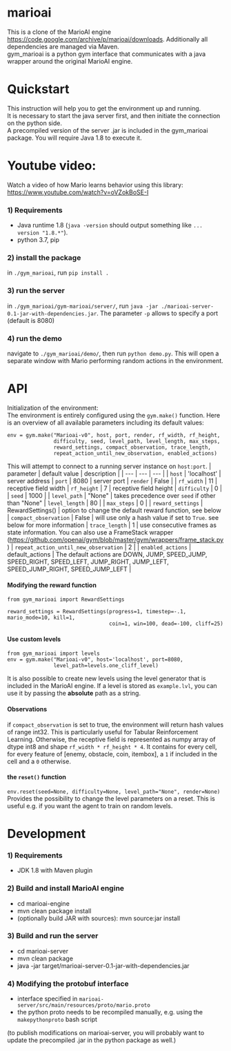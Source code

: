 # marioai
This is a clone of the MarioAI engine https://code.google.com/archive/p/marioai/downloads. Additionally all dependencies are managed via Maven.  
gym_marioai is a python gym interface that communicates with a java wrapper around the original MarioAI engine. 

# Quickstart
This instruction will help you to get the environment up and running.  
It is necessary to start the java server first, and then initiate the connection on the python side.  
A precompiled version of the server .jar is included in the gym_marioai package. You will require Java 1.8 to execute it.

# Youtube video:
Watch a video of how Mario learns behavior using this library: https://www.youtube.com/watch?v=oVZokBoSE-I


### 1) Requirements
 * Java runtime 1.8 (```java -version``` should output something like ```... version "1.8.*"```).  
 * python 3.7, pip

### 2) install the package
in ```./gym_marioai```, run ```pip install .```

### 3) run the server

in ```./gym_marioai/gym-marioai/server/```, run ```java -jar ./marioai-server-0.1-jar-with-dependencies.jar```. The parameter ```-p``` allows to specify a port (default is 8080)
### 4) run the demo
navigate to ```./gym_marioai/demo/```, then run ```python demo.py```. This will open a separate window with Mario performing random actions in the environment.

# API
Initialization of the environment:  
The environment is entirely configured using the ```gym.make()``` function. Here is an overview of all available parameters including its default values:
```
env = gym.make("Marioai-v0", host, port, render, rf_width, rf_height, 
               difficulty, seed, level_path, level_length, max_steps, 
               reward_settings, compact_observation, trace_length,
               repeat_action_until_new_observation, enabled_actions)
```
This will attempt to connect to a running server instance on `host:port`.
| parameter | default value | description |
| --- | --- | --- |
| `host` | 'localhost' | server address
| `port` | 8080 | server port
| `render` | False | 
| `rf_width` | 11 | receptive field width
| `rf_height` | 7 | receptive field height
| `difficulty` | 0 |
| `seed` | 1000 | 
| `level_path` | "None" | takes precedence over `seed` if other than "None"
| `level_length` | 80 |
| `max_steps` | 0 |
| `reward_settings` | RewardSettings() | option to change the default reward function, see below
| `compact_observation` | False | will use only a hash value if set to `True`. see below for more information
| `trace_length` | 1 | use consecutive frames as state information. You can also use a FrameStack wrapper (https://github.com/openai/gym/blob/master/gym/wrappers/frame_stack.py)
| `repeat_action_until_new_observation` | 2 |
| `enabled_actions` | default_actions | The default actions are DOWN, JUMP, SPEED_JUMP, SPEED_RIGHT, SPEED_LEFT, JUMP_RIGHT, JUMP_LEFT, SPEED_JUMP_RIGHT, SPEED_JUMP_LEFT |



#### Modifying the reward function
```
from gym_marioai import RewardSettings

reward_settings = RewardSettings(progress=1, timestep=-.1, mario_mode=10, kill=1, 
                                 coin=1, win=100, dead=-100, cliff=25)
```
#### Use custom levels
```
from gym_marioai import levels
env = gym.make("Marioai-v0", host='localhost', port=8080,
               level_path=levels.one_cliff_level)
```
It is also possible to create new levels using the level generator that is included in the MarioAI engine. If a level is stored as ```example.lvl```,
you can use it by passing the __absolute__ path as a string.

#### Observations
if `compact_observation` is set to true, the environment will return hash values of range int32. 
This is particularly useful for Tabular Reinforcement Learning. 
Otherwise, the receptive field is represented as numpy array of dtype int8 and shape `rf_width * rf_height * 4`.
It contains for every cell, for every feature of \[enemy, obstacle, coin, itembox\], a `1` if included in the cell and a `0` otherwise.

#### the `reset()` function    
```env.reset(seed=None, difficulty=None, level_path="None", render=None)```  
Provides the possibility to change the level parameters on a reset. This is useful e.g. if you want the agent to train on random levels.




# Development

### 1) Requirements
 * JDK 1.8 with Maven plugin

### 2) Build and install MarioAI engine
 * cd marioai-engine
 * mvn clean package install
 * (optionally build JAR with sources): mvn source:jar install
 
### 3) Build and run the server
 * cd marioai-server
 * mvn clean package
 * java -jar target/marioai-server-0.1-jar-with-dependencies.jar

### 4) Modifying the protobuf interface
 * interface specified in ```marioai-server/src/main/resources/proto/mario.proto``` 
 * the python proto needs to be recompiled manually, e.g. using the ```makepythonproto``` bash script

(to publish modifications on marioai-server, you will probably want to update the precompiled .jar in the python package as well.) 

